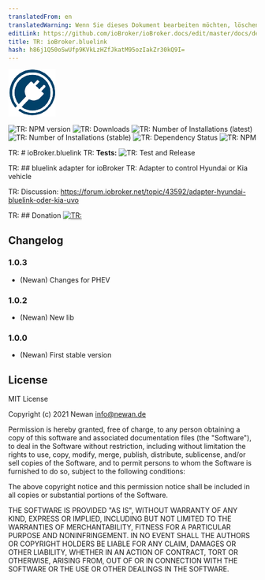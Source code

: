 ```yaml
---
translatedFrom: en
translatedWarning: Wenn Sie dieses Dokument bearbeiten möchten, löschen Sie bitte das Feld "translationsFrom". Andernfalls wird dieses Dokument automatisch erneut übersetzt
editLink: https://github.com/ioBroker/ioBroker.docs/edit/master/docs/de/adapterref/iobroker.bluelink/README.md
title: TR: ioBroker.bluelink
hash: h86j1Q50oSwUfp9KVkLzHZfJkatM95ozIakZr30kQ9I=
---
```

![TR: Logo](../../../en/adapterref/iobroker.bluelink/admin/bluelink.png)

![TR: NPM version](https://img.shields.io/npm/v/iobroker.bluelink.svg)
![TR: Downloads](https://img.shields.io/npm/dm/iobroker.bluelink.svg)
![TR: Number of Installations (latest)](https://iobroker.live/badges/bluelink-installed.svg)
![TR: Number of Installations (stable)](https://iobroker.live/badges/bluelink-stable.svg)
![TR: Dependency Status](https://img.shields.io/david/Newan/iobroker.bluelink.svg)
![TR: NPM](https://nodei.co/npm/iobroker.bluelink.png?downloads=true)

TR: # ioBroker.bluelink
TR: **Tests:** ![TR: Test and Release](https://github.com/Newan/ioBroker.bluelink/workflows/Test%20and%20Release/badge.svg)

TR: ## bluelink adapter for ioBroker
TR: Adapter to control Hyundai or Kia vehicle

TR: Discussion: https://forum.iobroker.net/topic/43592/adapter-hyundai-bluelink-oder-kia-uvo

TR: ## Donation
[![TR: ](https://www.paypalobjects.com/de_DE/DE/i/btn/btn_donateCC_LG.gif)](https://www.paypal.com/cgi-bin/webscr?cmd=_s-xclick&hosted_button_id=L55UBQJKJEUJL)

## Changelog
### 1.0.3
* (Newan) Changes for PHEV

### 1.0.2
* (Newan) New lib

### 1.0.0
* (Newan) First stable version

## License
MIT License

Copyright (c) 2021 Newan <info@newan.de>

Permission is hereby granted, free of charge, to any person obtaining a copy
of this software and associated documentation files (the "Software"), to deal
in the Software without restriction, including without limitation the rights
to use, copy, modify, merge, publish, distribute, sublicense, and/or sell
copies of the Software, and to permit persons to whom the Software is
furnished to do so, subject to the following conditions:

The above copyright notice and this permission notice shall be included in all
copies or substantial portions of the Software.

THE SOFTWARE IS PROVIDED "AS IS", WITHOUT WARRANTY OF ANY KIND, EXPRESS OR
IMPLIED, INCLUDING BUT NOT LIMITED TO THE WARRANTIES OF MERCHANTABILITY,
FITNESS FOR A PARTICULAR PURPOSE AND NONINFRINGEMENT. IN NO EVENT SHALL THE
AUTHORS OR COPYRIGHT HOLDERS BE LIABLE FOR ANY CLAIM, DAMAGES OR OTHER
LIABILITY, WHETHER IN AN ACTION OF CONTRACT, TORT OR OTHERWISE, ARISING FROM,
OUT OF OR IN CONNECTION WITH THE SOFTWARE OR THE USE OR OTHER DEALINGS IN THE
SOFTWARE.